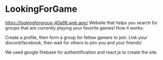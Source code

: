 # LookingForGame
https://lookingforgroup-40a98.web.app/
Website that helps you search for groups that are currently playing your favorite games!
How it works:

Create a profile, then form a group for fellow gamers to join. Link your discord/facebook, then wait for others to join you and your friends!

We used google firebase for authentification and react.js to create the site. 
